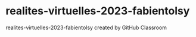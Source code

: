 # realites-virtuelles-2023-fabientolsy
realites-virtuelles-2023-fabientolsy created by GitHub Classroom
